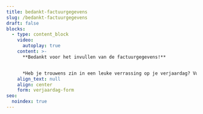```yaml
---
title: bedankt-factuurgegevens
slug: /bedankt-factuurgegevens
draft: false
blocks:
  - type: content_block
    video:
      autoplay: true
    content: >-
      **Bedankt voor het invullen van de factuurgegevens!**


      *Heb je trouwens zin in een leuke verrassing op je verjaardag? Vul deze [](/verjaardag)dan hieronder in!*
    align_text: null
    align: center
    form: verjaardag-form
seo:
  noindex: true
---
```

